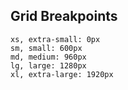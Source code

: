 ## Grid Breakpoints

    xs, extra-small: 0px
    sm, small: 600px
    md, medium: 960px
    lg, large: 1280px
    xl, extra-large: 1920px
